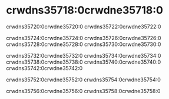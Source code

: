 # crwdns35718:0crwdne35718:0

crwdns35720:0crwdne35720:0 crwdns35722:0crwdne35722:0

crwdns35724:0crwdne35724:0 crwdns35726:0crwdne35726:0 crwdns35728:0crwdne35728:0 crwdns35730:0crwdne35730:0

crwdns35732:0crwdne35732:0 crwdns35734:0crwdne35734:0 crwdns35738:0crwdne35738:0 crwdns35740:0crwdne35740:0 crwdns35742:0crwdne35742:0

crwdns35752:0crwdne35752:0 crwdns35754:0crwdne35754:0

crwdns35756:0crwdne35756:0 crwdns35758:0crwdne35758:0
